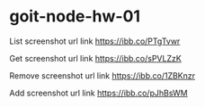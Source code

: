 # goit-node-hw-01

List screenshot url link https://ibb.co/PTgTvwr

Get screenshot url link https://ibb.co/sPVLZzK

Remove screenshot url link https://ibb.co/1ZBKnzr

Add screenshot url link https://ibb.co/pJhBsWM
